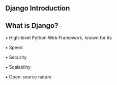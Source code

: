 ﻿Django Introduction
-----------------------------
What is Django?
-----------------------------

▪ High-level Python Web Framework, known for its

▪ Speed

▪ Security

▪ Scalability

▪ Open-source nature


